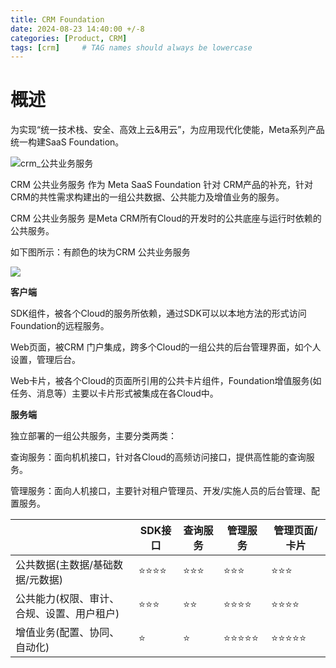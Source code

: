 ```yaml
---
title: CRM Foundation
date: 2024-08-23 14:40:00 +/-8
categories: [Product, CRM]
tags: [crm]     # TAG names should always be lowercase
---
```


# **概述**

为实现“统一技术栈、安全、高效上云&用云”，为应用现代化使能，Meta系列产品统一构建SaaS Foundation。

![crm_公共业务服务](D:\学习\架构设计\crm_公共业务服务.png)

CRM 公共业务服务 作为 Meta SaaS Foundation 针对 CRM产品的补充，针对CRM的共性需求构建出的一组公共数据、公共能力及增值业务的服务。

CRM 公共业务服务 是Meta CRM所有Cloud的开发时的公共底座与运行时依赖的公共服务。

如下图所示：有颜色的块为CRM 公共业务服务

![](D:\学习\架构设计\crm门户.png)

**客户端**

SDK组件，被各个Cloud的服务所依赖，通过SDK可以以本地方法的形式访问Foundation的远程服务。

Web页面，被CRM 门户集成，跨多个Cloud的一组公共的后台管理界面，如个人设置，管理后台。

Web卡片，被各个Cloud的页面所引用的公共卡片组件，Foundation增值服务(如任务、消息等）主要以卡片形式被集成在各Cloud中。

 

**服务端**

独立部署的一组公共服务，主要分类两类：

查询服务：面向机机接口，针对各Cloud的高频访问接口，提供高性能的查询服务。

管理服务：面向人机接口，主要针对租户管理员、开发/实施人员的后台管理、配置服务。

|                                            | SDK接口 | 查询服务 | 管理服务 | 管理页面/卡片 |
| ------------------------------------------ | ------- | -------- | -------- | ------------- |
| 公共数据(主数据/基础数据/元数据)           | ⭐⭐⭐⭐    | ⭐⭐⭐      | ⭐⭐⭐      | ⭐⭐⭐           |
| 公共能力(权限、审计、合规、设置、用户租户) | ⭐⭐⭐     | ⭐⭐       | ⭐⭐⭐⭐     | ⭐⭐⭐⭐          |
| 增值业务(配置、协同、自动化)               | ⭐       | ⭐        | ⭐⭐⭐⭐⭐    | ⭐⭐⭐⭐⭐         |

